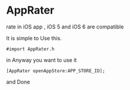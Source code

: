 AppRater
========

rate in iOS app , iOS 5 and iOS 6 are compatible

It is simple to Use this.

```
#import AppRater.h
```

in Anyway you want to use it

```
[AppRater openAppStore:APP_STORE_ID];

```

and Done